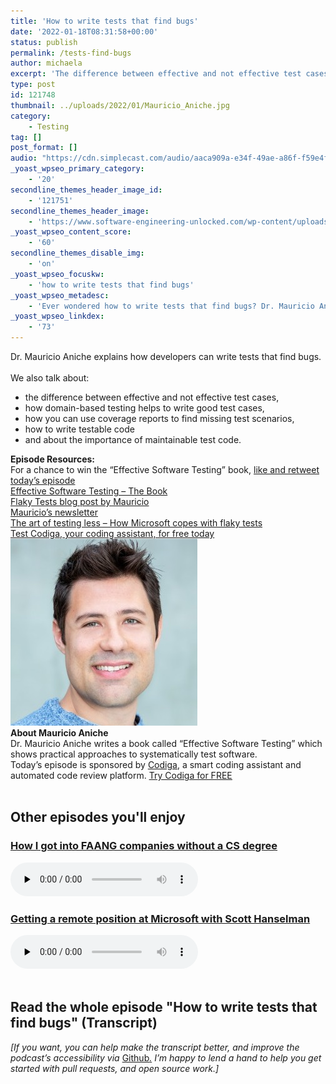 ```yaml
---
title: 'How to write tests that find bugs'
date: '2022-01-18T08:31:58+00:00'
status: publish
permalink: /tests-find-bugs
author: michaela
excerpt: 'The difference between effective and not effective test cases'
type: post
id: 121748
thumbnail: ../uploads/2022/01/Mauricio_Aniche.jpg
category:
    - Testing
tag: []
post_format: []
audio: "https://cdn.simplecast.com/audio/aaca909a-e34f-49ae-a86f-f59e4fa807f0/episodes/53528752-3178-4d13-9b17-8285eeab471c/audio/f768b14a-56e4-4d9a-8ed2-d27b3b1342f5/default_tc.mp3"
_yoast_wpseo_primary_category:
    - '20'
secondline_themes_header_image_id:
    - '121751'
secondline_themes_header_image:
    - 'https://www.software-engineering-unlocked.com/wp-content/uploads/2022/01/Mauricio_Aniche_Systematic_Software_Testing.jpg'
_yoast_wpseo_content_score:
    - '60'
secondline_themes_disable_img:
    - 'on'
_yoast_wpseo_focuskw:
    - 'how to write tests that find bugs'
_yoast_wpseo_metadesc:
    - 'Ever wondered how to write tests that find bugs? Dr. Mauricio Aniche explains how to effectively and systematically write test cases.'
_yoast_wpseo_linkdex:
    - '73'
---
```


<div class="episode-about">
Dr. Mauricio Aniche explains how developers can write tests that find bugs.
<br/> <br/>We also talk about:
<ul>
<li> the difference between effective and not effective test cases,</li>
<li> how domain-based testing helps to write good test cases,</li>
<li> how you can use coverage reports to find missing test scenarios,</li>
<li> how to write testable code</li>
<li> and about the importance of maintainable test code.</li>
</ul>
</div>
<div class=" episode-links">
<b>Episode Resources:</b><br/>
 For a chance to win the “Effective Software Testing” book, <a href="https://twitter.com/se_unlocked/status/1483359270997573633?s=20">like and retweet today’s episode</a><br/>
<a href="https://www.effective-software-testing.com/">Effective Software Testing – The Book</a><br/>
<a href="https://www.effective-software-testing.com/can-we-get-fully-rid-of-flaky-tests">Flaky Tests blog post by Mauricio</a><br/>
<a href="https://effectivesoftwaretesting.substack.com/">Mauricio’s newsletter</a><br/>
<a href="https://www.michaelagreiler.com/wp-content/uploads/2019/02/The-Art-of-Testing-Less-without-Sacrificing-Quality.pdf">The art of testing less – How Microsoft copes with flaky tests</a><br/>
<a href="https://www.codiga.io/?utm_source=podcast&utm_medium=social&utm_campaign=se_unlocked">Test Codiga, your coding assistant, for free today</a><br/>
</div>

<div class="row pt-2 align-items-center">
<div class="col-4 guest-picture">
<img src="../uploads/2022/01/Mauricio_Aniche.jpg" alt="Picture of Mauricio Aniche"/>
</div>
<div class="col-8 guest-about">
<b>About Mauricio Aniche</b><br/>
Dr. Mauricio Aniche writes a book called “Effective Software Testing” which shows practical approaches to systematically test software.
</div>
</div>

<div class="sponsorship">
Today’s episode is sponsored by <a href="https://www.codiga.io/?utm_source=podcast&utm_medium=social&utm_campaign=se_unlocked"><u>Codiga</u></a>, a smart coding assistant and automated code review platform. <a href="https://www.codiga.io/?utm_source=podcast&utm_medium=social&utm_campaign=se_unlocked"><u>Try Codiga for FREE</u></a>
</div> 
<br/>
<div>
  <h2>Other episodes you'll enjoy</h2>
    <div class="row-md-6">
      <div class="row g-0 border rounded overflow-hidden flex-md-row mb-4 shadow-sm h-md-250 position-relative">
          <div class="col p-4 d-flex flex-column position-static">
            <h3 class="mb-0"><a href="https://software-engineering-unlocked.com/faang-job-without-cs-degree/">How I got into FAANG companies without a CS degree</a></h3>
  <audio controls preload="none">
                <source src="https://cdn.simplecast.com/audio/aaca909a-e34f-49ae-a86f-f59e4fa807f0/episodes/2ec3af9e-9a17-4ccd-95df-0e9b1a03ecc6/audio/66ec2bf9-b1d0-4ae3-868e-9017bb8cc4ee/default_tc.mp3" />
              </audio>
          </div>
        </div>
      </div>
    <div class="row-md-6">
      <div class="row g-0 border rounded overflow-hidden flex-md-row mb-4 shadow-sm h-md-250 position-relative">
          <div class="col p-4 d-flex flex-column position-static">
            <h3 class="mb-0"><a href="https://software-engineering-unlocked.com/episode-2-scott-hanselman/">Getting a remote position at Microsoft with Scott Hanselman</a></h3>
  <audio controls preload="none">
                <source src="https://cdn.simplecast.com/audio/aaca90/aaca909a-e34f-49ae-a86f-f59e4fa807f0/b94c57a5-9afe-4853-be2f-b4d147fb62bf/scott_episode2_ready_tc.mp3" />
              </audio>
          </div>
        </div>
      </div>
</div>
<br/>

## Read the whole episode "How to write tests that find bugs" (Transcript)

_\[If you want, you can help make the transcript better, and improve the podcast’s accessibility via_ [Github](https://github.com/mgreiler/se-unlocked/tree/master/Transcripts)_[.](https://github.com/mgreiler/se-unlocked/tree/master/Transcripts) I’m happy to lend a hand to help you get started with pull requests, and open source work.\]_

